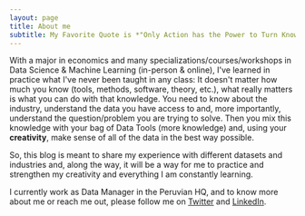 ```yaml
---
layout: page
title: About me
subtitle: My Favorite Quote is *"Only Action has the Power to Turn Knowledge into Wisdom"* (unknown author)
---
```


With a major in economics and many specializations/courses/workshops in Data Science & Machine Learning (in-person & online), I've learned in practice what I've never been taught in any class: It doesn't matter how much you know (tools, methods, software, theory, etc.), what really matters is what you can do with that knowledge. You need to know about the industry, understand the data you have access to and, more importantly, understand the question/problem you are trying to solve. Then you mix this knowledge with your bag of Data Tools (more knowledge) and, using your **creativity**, make sense of all of the data in the best way possible.

So, this blog is meant to share my experience with different datasets and industries and, along the way, it will be a way for me to practice and strengthen my creativity and everything I am constantly learning.

I currently work as Data Manager in the Peruvian HQ, and to know more about me or reach me out, please follow me on [Twitter](https://twitter.com/javierecon) and [LinkedIn](https://www.linkedin.com/in/jadanaque/).
